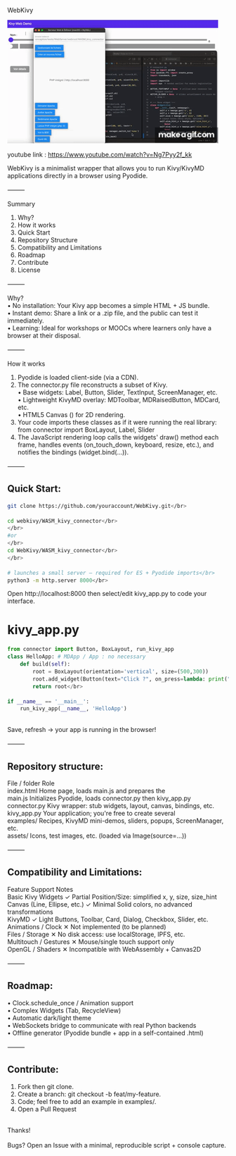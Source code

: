 WebKivy

<!-- GIF + lien vers YouTube (rendu partout) -->
[![WebKivy demo](WebKivy_Example_presentation.gif)](https://youtu.be/Ng7Pyy2f_kk)

youtube link : https://www.youtube.com/watch?v=Ng7Pyy2f_kk

WebKivy is a minimalist wrapper that allows you to run Kivy/KivyMD applications directly in a browser using Pyodide.

⸻

Summary
1. Why?
2. How it works
3. Quick Start
4. Repository Structure
5. Compatibility and Limitations
6. Roadmap
7. Contribute
8. License

⸻

Why?</br>
• No installation: Your Kivy app becomes a simple HTML + JS bundle.</br>
• Instant demo: Share a link or a .zip file, and the public can test it immediately.</br>
• Learning: Ideal for workshops or MOOCs where learners only have a browser at their disposal.

⸻

How it works</br>
1. Pyodide is loaded client-side (via a CDN).</br>   
2. The connector.py file reconstructs a subset of Kivy.</br>
• Base widgets: Label, Button, Slider, TextInput, ScreenManager, etc.</br>
• Lightweight KivyMD overlay: MDToolbar, MDRaisedButton, MDCard, etc.</br>
• HTML5 Canvas (<canvas id="kivy-canvas">) for 2D rendering.</br>
3. Your code imports these classes as if it were running the real library:</br>
from connector import BoxLayout, Label, Slider</br>
4. The JavaScript rendering loop calls the widgets' draw() method each frame, handles events (on_touch_down, keyboard, resize, etc.), and notifies the bindings (widget.bind(...)).

⸻

## Quick Start:</br>
```bash
git clone https://github.com/youraccount/WebKivy.git</br>

cd webkivy/WASM_kivy_connector</br>
</br>
#or
</br>
cd WebKivy/WASM_kivy_connector</br>
</br>

# launches a small server – required for ES + Pyodide imports</br>
python3 -m http.server 8000</br>
```


Open http://localhost:8000 then select/edit kivy_app.py to code your interface.</br>


# kivy_app.py</br>

```python
from connector import Button, BoxLayout, run_kivy_app
class HelloApp: # MDApp / App : no necessary
    def build(self):
        root = BoxLayout(orientation='vertical', size=(500,300))
        root.add_widget(Button(text="Click ?", on_press=lambda: print("Hello World !")))
        return root</br>

if __name__ == '__main__':
    run_kivy_app(__name__, 'HelloApp')
```

</br>
Save, refresh → your app is running in the browser!

⸻

## Repository structure:</br>

File / folder Role</br>
index.html Home page, loads main.js and prepares the <canvas></br>
main.js Initializes Pyodide, loads connector.py then kivy_app.py</br>
connector.py Kivy wrapper: stub widgets, layout, canvas, bindings, etc.</br>
kivy_app.py Your application; you're free to create several</br>
examples/ Recipes, KivyMD mini-demos, sliders, popups, ScreenManager, etc.</br>
assets/ Icons, test images, etc. (loaded via Image(source=...))

⸻

## Compatibility and Limitations:</br>

Feature Support Notes</br>
Basic Kivy Widgets ✓ Partial Position/Size: simplified x, y, size, size_hint</br>
Canvas (Line, Ellipse, etc.) ✓ Minimal Solid colors, no advanced transformations</br>
KivyMD ✓ Light Buttons, Toolbar, Card, Dialog, Checkbox, Slider, etc.</br>
Animations / Clock ✕ Not implemented (to be planned)</br>
Files / Storage ✕ No disk access: use localStorage, IPFS, etc.</br>
Multitouch / Gestures ✕ Mouse/single touch support only</br>
OpenGL / Shaders ✕ Incompatible with WebAssembly + Canvas2D

⸻

## Roadmap:</br>
• Clock.schedule_once / Animation support</br>
• Complex Widgets (Tab, RecycleView)</br>
• Automatic dark/light theme</br>
• WebSockets bridge to communicate with real Python backends</br>
• Offline generator (Pyodide bundle + app in a self-contained .html)</br>

⸻

## Contribute:</br>
1. Fork then git clone.</br>
2. Create a branch: git checkout -b feat/my-feature.</br>
3. Code; feel free to add an example in examples/.</br>
4. Open a Pull Request</br>
</br>
Thanks!</br>
</br>
Bugs? Open an Issue with a minimal, reproducible script + console capture.
